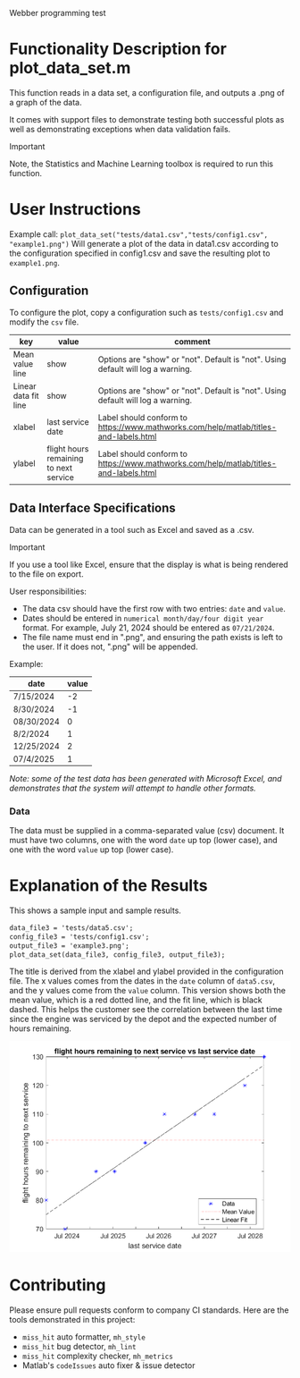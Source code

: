 Webber programming test

# Functionality Description for plot_data_set.m
This function reads in a data set, a configuration file, and outputs a
.png of a graph of the data.

It comes with support files to demonstrate testing both successful plots
as well as demonstrating exceptions when data validation fails.

> [!IMPORTANT]  
> Note, the Statistics and Machine Learning toolbox is required to run this
function.

# User Instructions  
Example call:
`plot_data_set("tests/data1.csv","tests/config1.csv", "example1.png")`
Will generate a plot of the data in data1.csv according to the
configuration specified in config1.csv and save the resulting plot to
`example1.png`.

## Configuration
To configure the plot, copy a configuration such as `tests/config1.csv`
and modify the `csv` file.

<html xmlns:v="urn:schemas-microsoft-com:vml"
xmlns:o="urn:schemas-microsoft-com:office:office"
xmlns:x="urn:schemas-microsoft-com:office:excel"
xmlns="http://www.w3.org/TR/REC-html40">

<head>

<meta name=ProgId content=Excel.Sheet>
<meta name=Generator content="Microsoft Excel 15">
<link id=Main-File rel=Main-File
href="file:///C:/Users/dev/AppData/Local/Temp/msohtmlclip1/01/clip.htm">
<link rel=File-List
href="file:///C:/Users/dev/AppData/Local/Temp/msohtmlclip1/01/clip_filelist.xml">
</head>

<body link="#467886" vlink="#96607D">


key | value | comment
-- | -- | --
Mean value line | show | Options are "show" or "not". Default is   "not". Using default will log a warning.
Linear data fit line | show | Options are "show" or "not". Default is   "not". Using default will log a warning.
xlabel | last service date | Label should conform to   https://www.mathworks.com/help/matlab/titles-and-labels.html
ylabel | flight hours remaining to next service | Label should conform to   https://www.mathworks.com/help/matlab/titles-and-labels.html



</body>

</html>



## Data Interface Specifications
Data can be generated in a tool such as Excel and saved as a .csv.

> [!IMPORTANT]
> If you use a tool like Excel, ensure that the display is what is being rendered to the file on export.

User responsibilities:
- The data csv should have the first row with two entries: `date` and
`value`.
- Dates should be entered in `numerical month/day/four digit year` format.
For example, July 21, 2024 should be entered as `07/21/2024`.
- The file name must end in ".png", and ensuring the path exists is left to
the user. If it does not, ".png" will be appended.

Example:

<html xmlns:v="urn:schemas-microsoft-com:vml"
xmlns:o="urn:schemas-microsoft-com:office:office"
xmlns:x="urn:schemas-microsoft-com:office:excel"
xmlns="http://www.w3.org/TR/REC-html40">

<head>
<meta name=ProgId content=Excel.Sheet>
<meta name=Generator content="Microsoft Excel 15">
<link id=Main-File rel=Main-File
href="file:///C:/Users/dev/AppData/Local/Temp/msohtmlclip1/01/clip.htm">
<link rel=File-List
href="file:///C:/Users/dev/AppData/Local/Temp/msohtmlclip1/01/clip_filelist.xml">
</head>
<body link="#467886" vlink="#96607D">

date | value
-- | --
7/15/2024 | -2
8/30/2024 | -1
08/30/2024 | 0
8/2/2024 | 1
12/25/2024 | 2
07/4/2025 | 1
</body></html>

_Note: some of the test data has been generated with Microsoft Excel, and
demonstrates that the system will attempt to handle other formats._

### Data
The data must be supplied in a comma-separated value (csv) document.
It must have two columns, one with the word `date` up top (lower case),
and one with the word `value` up top (lower case). 

# Explanation of the Results

This shows a sample input and sample results.
```
data_file3 = 'tests/data5.csv';
config_file3 = 'tests/config1.csv';
output_file3 = 'example3.png';
plot_data_set(data_file3, config_file3, output_file3);
```

The title is derived from the xlabel and ylabel provided in the configuration
file. The x values comes from the dates in the `date` column of `data5.csv`,
and the y values come from the `value` column. This version shows both
the mean value, which is a red dotted line, and the fit line, which is
black dashed. This helps the customer see the correlation between the last
time since the engine was serviced by the depot and the expected number of
hours remaining.

![Example of Output](https://github.com/webberfc/mitek/blob/main/example3.png)

# Contributing
Please ensure pull requests conform to company CI standards.
Here are the tools demonstrated in this project:
- `miss_hit` auto formatter, `mh_style`
- `miss_hit` bug detector, `mh_lint`
- `miss_hit` complexity checker, `mh_metrics`
- Matlab's `codeIssues` auto fixer & issue detector

